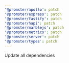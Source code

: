 ```yaml
---
'@promster/apollo': patch
'@promster/express': patch
'@promster/fastify': patch
'@promster/hapi': patch
'@promster/marblejs': patch
'@promster/metrics': patch
'@promster/server': patch
'@promster/types': patch
---
```


Update all dependencies
